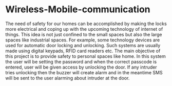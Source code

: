 # Wireless-Mobile-communication

The need of safety for our homes can be accomplished by making the locks more electrical and coping up with the upcoming technology of internet of things.
This idea is not just confined to the small spaces but also the large spaces like industrial spaces.
For example, some technology devices are used for automatic door locking and unlocking.
Such systems are usually made using digital keypads, RFID card readers etc. 
The main objective of this project is to provide safety to personal spaces like home.
In this system the user will be setting the password and when the correct passcode is entered, user will be given access by unlocking the door.
If any intruder tries unlocking then the buzzer will create alarm and in the meantime SMS will be sent to the user alarming about intruder at the door.
